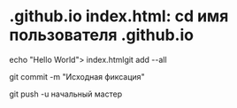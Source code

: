 # .github.io   index.html: cd имя пользователя .github.io

 echo "Hello World"> index.htmlgit add --all

 git commit -m "Исходная фиксация"

 git push -u начальный мастер
